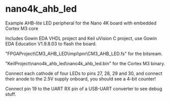 # nano4k_ahb_led
Example AHB-lite LED peripheral for the Nano 4K board with embedded Cortex M3 core

Includes Gowin EDA VHDL project and Keil uVision C project, use Gowin EDA Education V1.9.8.03 to flash the board.

"FPGAProject\CM3_AHB_LED\impl\pnr\CM3_AHB_LED.fs" for the bitsream.

"KeilProject\nano4k_ahb_led\nano4k_ahb_led.bin" for the Cortex M3 binary.

Connect each cathode of four LEDs to pins 27, 28, 29 and 30, and connect their anode to the 2.5V supply onboard,
you should see a 4-bit counter!

Connect pin 19 to the UART RX pin of a USB-UART converter to see debug stuff.
